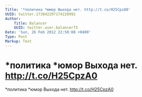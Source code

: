 ```yaml
---
Title: '*политика *юмор Выхода нет. http://t.co/H25CpzA0'
UUID: twitter.173842297174228992
Author:
    Title: Balancer
    UUID: twitter.user.balancer73
Date: 'Sun, 26 Feb 2012 22:50:08 +0400'
Type: Post
Markup: Text
---
```


# *политика *юмор Выхода нет. http://t.co/H25CpzA0

*политика *юмор Выхода нет. http://t.co/H25CpzA0